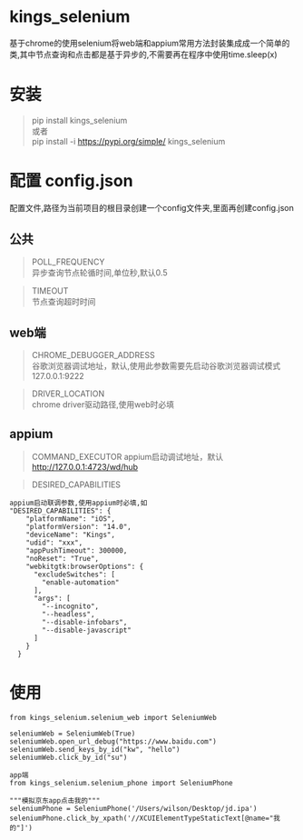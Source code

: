 # kings_selenium
基于chrome的使用selenium将web端和appium常用方法封装集成成一个简单的类,其中节点查询和点击都是基于异步的,不需要再在程序中使用time.sleep(x)

# 安装
> pip install kings_selenium  
> 或者  
> pip install -i https://pypi.org/simple/ kings_selenium

# 配置 config.json
配置文件,路径为当前项目的根目录创建一个config文件夹,里面再创建config.json

## 公共
> POLL_FREQUENCY  
异步查询节点轮循时间,单位秒,默认0.5

> TIMEOUT  
节点查询超时时间

## web端
> CHROME_DEBUGGER_ADDRESS  
谷歌浏览器调试地址，默认,使用此参数需要先启动谷歌浏览器调试模式
127.0.0.1:9222

> DRIVER_LOCATION  
chrome driver驱动路径,使用web时必填

## appium
> COMMAND_EXECUTOR
appium启动调试地址，默认
http://127.0.0.1:4723/wd/hub

> DESIRED_CAPABILITIES
```
appium启动联调参数,使用appium时必填,如
"DESIRED_CAPABILITIES": {
    "platformName": "iOS",
    "platformVersion": "14.0",
    "deviceName": "Kings",
    "udid": "xxx",
    "appPushTimeout": 300000,
    "noReset": "True",
    "webkitgtk:browserOptions": {
      "excludeSwitches": [
        "enable-automation"
      ],
      "args": [
        "--incognito",
        "--headless",
        "--disable-infobars",
        "--disable-javascript"
      ]
    }
  }
```

# 使用
```web端
from kings_selenium.selenium_web import SeleniumWeb

seleniumWeb = SeleniumWeb(True)
seleniumWeb.open_url_debug("https://www.baidu.com")
seleniumWeb.send_keys_by_id("kw", "hello")
seleniumWeb.click_by_id("su")

```

```
app端
from kings_selenium.selenium_phone import SeleniumPhone

"""模拟京东app点击我的"""
seleniumPhone = SeleniumPhone('/Users/wilson/Desktop/jd.ipa')
seleniumPhone.click_by_xpath('//XCUIElementTypeStaticText[@name="我的"]')
```
